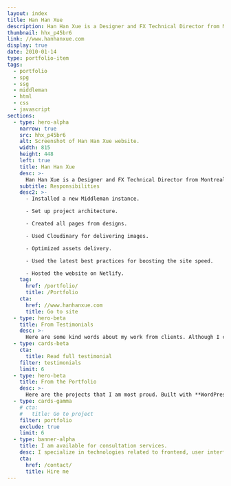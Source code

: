 ```yaml
---
layout: index
title: Han Han Xue
description: Han Han Xue is a Designer and FX Technical Director from Montreal, Canada. The website runs on Middleman and Netlify.
thumbnail: hhx_p45br6
link: //www.hanhanxue.com
display: true
date: 2010-01-14
type: portfolio-item
tags:
  - portfolio
  - spg
  - ssg
  - middleman
  - html
  - css
  - javascript
sections:
  - type: hero-alpha
    narrow: true
    src: hhx_p45br6
    alt: Screenshot of Han Han Xue website.
    width: 815
    height: 448
    left: true
    title: Han Han Xue
    desc: >-
      Han Han Xue is a Designer and FX Technical Director from Montreal, Canada. The website runs on Middleman and Netlify.
    subtitle: Responsibilities
    desc2: >-
      - Installed a new Middleman instance.

      - Set up project architecture.

      - Created all pages from designs.

      - Used Cloudinary for delivering images.

      - Optimized assets delivery.

      - Used the latest best practices for boosting the site speed.

      - Hosted the website on Netlify.
    tag:
      href: /portfolio/
      title: /Portfolio
    cta:
      href: //www.hanhanxue.com
      title: Go to site
  - type: hero-beta
    title: From Testimonials
    desc: >-
      Here are some kind words about my work from clients. Although I collaborated with clients from more than 10 countries, most of them come from **The United States**.
  - type: cards-beta
    cta:
      title: Read full testimonial
    filter: testimonials
    limit: 6
  - type: hero-beta
    title: From the Portfolio
    desc: >-
      Here are the projects that I am most proud. Built with **WordPress**, **Shopify**, **Jekyll**, and **Hugo**, among others.
  - type: cards-gamma
    # cta:
    #   title: Go to project
    filter: portfolio
    exclude: true
    limit: 6
  - type: banner-alpha
    title: I am available for consultation services.
    desc: I specialize in technologies related to frontend, user interface, and web development.
    cta:
      href: /contact/
      title: Hire me
---
```

